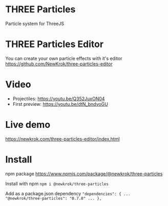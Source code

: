# THREE Particles

Particle system for ThreeJS

# THREE Particles Editor

You can create your own particle effects with it's editor https://github.com/NewKrok/three-particles-editor

# Video

- Projectiles: https://youtu.be/Q352JuxON04
- First preview: https://youtu.be/dtN_bndvoGU

# Live demo

https://newkrok.com/three-particles-editor/index.html

# Install

npm package https://www.npmjs.com/package/@newkrok/three-particles

Install with npm
`npm i @newkrok/three-particles`

Add as a package.json dependency
`"dependencies": { ... "@newkrok/three-particles": "0.7.0" ... }, `
